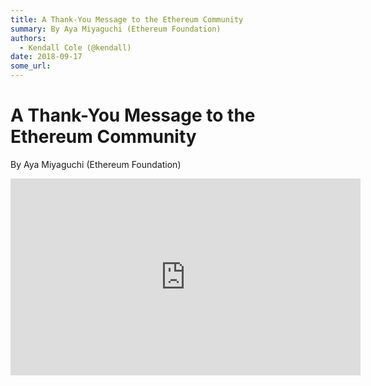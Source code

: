 ```yaml
---
title: A Thank-You Message to the Ethereum Community
summary: By Aya Miyaguchi (Ethereum Foundation)
authors:
  - Kendall Cole (@kendall)
date: 2018-09-17
some_url: 
---
```


# A Thank-You Message to the Ethereum Community


By Aya Miyaguchi (Ethereum Foundation)

<div align="center"><iframe width="560" height="315" src="https://drive.google.com/file/d/1WQDft3of24bKdrK0VpAkB3orbnayQnOj/preview" frameborder="0" allow="encrypted-media" allowfullscreen></iframe></div>
